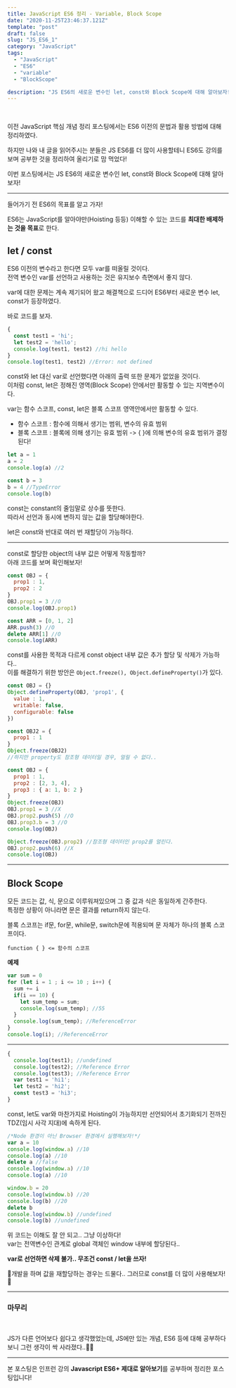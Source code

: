 ```yaml
---
title: JavaScript ES6 정리 - Variable, Block Scope
date: "2020-11-25T23:46:37.121Z"
template: "post"
draft: false
slug: "JS_ES6_1"
category: "JavaScript"
tags:
  - "JavaScript"
  - "ES6"
  - "variable"
  - "BlockScope"

description: "JS ES6의 새로운 변수인 let, const와 Block Scope에 대해 알아보자!"
---
```


<br/>

이전 JavaScript 핵심 개념 정리 포스팅에서는 ES6 이전의 문법과 활용 방법에 대해 정리하였다.<br/>

하지만 나와 내 글을 읽어주시는 분들은 JS ES6를 더 많이 사용할테니 ES6도 강의를 보며 공부한 것을 정리하여 올리기로 맘 먹었다!<br/>

이번 포스팅에서는 JS ES6의 새로운 변수인 let, const와 Block Scope에 대해 알아보자!<br/>

---

들어가기 전 ES6의 목표를 알고 가자!<br/>

ES6는 JavaScript를 알아야만(Hoisting 등등) 이해할 수 있는 코드를 **최대한 배제하는 것을 목표**로 한다.

## let / const

ES6 이전의 변수라고 한다면 모두 var를 떠올릴 것이다.<br/>
전역 변수인 var를 선언하고 사용하는 것은 유지보수 측면에서 좋지 않다.<br/>

var에 대한 문제는 계속 제기되어 왔고 해결책으로 드디어 ES6부터 새로운 변수 let, const가 등장하였다.<br/>

바로 코드를 보자.<br/>

```js
{
  const test1 = 'hi';
  let test2 = 'hello';
  console.log(test1, test2) //hi hello
}
console.log(test1, test2) //Error: not defined 
```
const와 let 대신 var로 선언했다면 아래의 출력 또한 문제가 없었을 것이다.<br/>
이처럼 const, let은 정해진 영역(Block Scope) 안에서만 활동할 수 있는 지역변수이다.<br/>

var는 함수 스코프, const, let은 블록 스코프 영역안에서만 활동할 수 있다.<br/>

* 함수 스코프 : 함수에 의해서 생기는 범위, 변수의 유효 범위
* 블록 스코프 : 블록에 의해 생기는 유효 범위 -> { }에 의해 변수의 유효 범위가 결정된다!

```js
let a = 1
a = 2
console.log(a) //2

const b = 3
b = 4 //TypeError
console.log(b)
```

const는 constant의 줄임말로 상수를 뜻한다.<br/>
따라서 선언과 동시에 변하지 않는 값을 할당해야한다.<br/>

let은 const와 반대로 여러 번 재할당이 가능하다.<br/>

---

const로 할당한 object의 내부 값은 어떻게 작동할까?<br/>
아래 코드를 보며 확인해보자!<br/>

```js
const OBJ = {
  prop1 : 1,
  prop2 : 2
}
OBJ.prop1 = 3 //O
console.log(OBJ.prop1)

const ARR = [0, 1, 2]
ARR.push(3) //O
delete ARR[1] //O
console.log(ARR)
```

const를 사용한 목적과 다르게 const object 내부 값은 추가 할당 및 삭제가 가능하다..<br/>
이를 해결하기 위한 방안은 `Object.freeze(), Object.defineProperty()`가 있다.<br/>

```js
const OBJ = {}
Object.defineProperty(OBJ, 'prop1', {
  value : 1,
  writable: false,
  configurable: false
})

const OBJ2 = {
  prop1 : 1
}
Object.freeze(OBJ2)
//하지만 property도 참조형 데이터일 경우, 얼릴 수 없다..

const OBJ = {
  prop1 : 1,
  prop2 : [2, 3, 4],
  prop3 : { a: 1, b: 2 }
}
Object.freeze(OBJ)
OBJ.prop1 = 3 //X
OBJ.prop2.push(5) //O
OBJ.prop3.b = 3 //O
console.log(OBJ)

Object.freeze(OBJ.prop2) //참조형 데이터인 prop2를 얼린다.
OBJ.prop2.push(6) //X
console.log(OBJ)
```

---

## Block Scope

모든 코드는 값, 식, 문으로 이루워져있으며 그 중 값과 식은 동일하게 간주한다.<br/>
특정한 상황이 아니라면 문은 결과를 return하지 않는다.<br/>

블록 스코프는 if문, for문, while문, switch문에 적용되며 문 자체가 하나의 블록 스코프이다.

`function { } <= 함수의 스코프`

**예제**
```js
var sum = 0
for (let i = 1 ; i <= 10 ; i++) {
  sum += i
  if(i == 10) {
    let sum_temp = sum;
    console.log(sum_temp); //55
  }
  console.log(sum_temp); //ReferenceError
}
console.log(i); //ReferenceError
```

---


```js
{
  console.log(test1); //undefined
  console.log(test2); //Reference Error
  console.log(test3); //Reference Error
  var test1 = 'hi1';
  let test2 = 'hi2';
  const test3 = 'hi3';
}
```

const, let도 var와 마찬가지로 Hoisting이 가능하지만 선언되어서 초기화되기 전까진 TDZ(임시 사각 지대)에 속하게 된다.<br/>

```js
/*Node 환경이 아닌 Browser 환경에서 실행해보자!*/
var a = 10
console.log(window.a) //10
console.log(a) //10
delete a //false
console.log(window.a) //10
console.log(a) //10

window.b = 20
console.log(window.b) //20
console.log(b) //20
delete b
console.log(window.b) //undefined
console.log(b) //undefined
```
위 코드는 이해도 잘 안 되고.. 그냥 이상하다!<br/>
var는 전역변수인 관계로 global 객체인 window 내부에 할당된다..<br/>

**var로 선언하면 삭제 불가.. 무조건 const / let을 쓰자!**<br/>

🧐개발을 하며 값을 재할당하는 경우는 드물다.. 그러므로 const를 더 많이 사용해보자!🧐

---

### 마무리

<br/>

JS가 다른 언어보다 쉽다고 생각했었는데, JS에만 있는 개념, ES6 등에 대해 공부하다 보니 그런 생각이 싹 사라졌다..🤣🤣<br/>

---

본 포스팅은 인프런 강의 **Javascript ES6+ 제대로 알아보기**를 공부하며 정리한 포스팅입니다!
